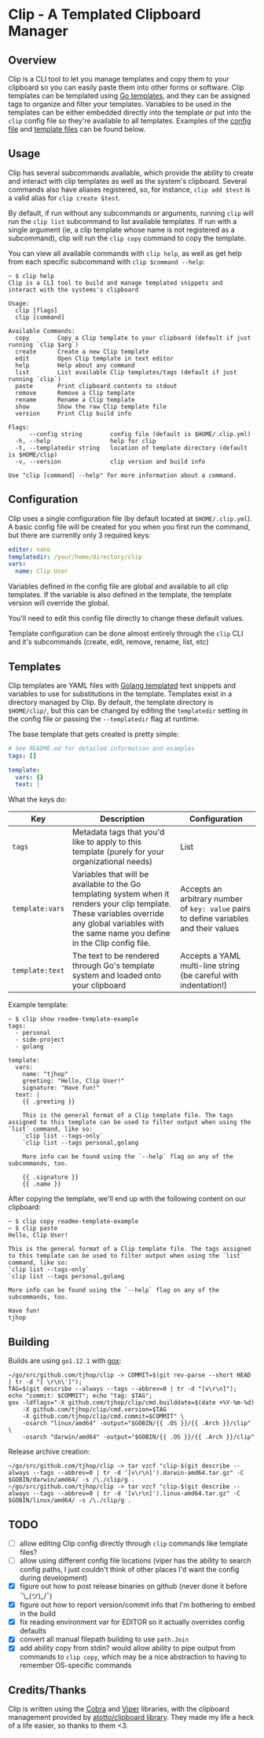 # Clip - A Templated Clipboard Manager

## Overview
Clip is a CLI tool to let you manage templates and copy them to your clipboard so you can easily paste them into other forms or software. Clip templates can be templated using [Go templates](https://golang.org/pkg/text/template/), and they can be assigned tags to organize and filter your templates. Variables to be used in the templates can be either embedded directly into the template or put into the `clip` config file so they're available to all templates. Examples of the [config file](#Configuration) and [template files](#Templates) can be found below.

## Usage
Clip has several subcommands available, which provide the ability to create and interact with clip templates as well as the system's clipboard. Several commands also have aliases registered, so, for instance, `clip add $test` is a valid alias for `clip create $test`.

By default, if run without any subcommands or arguments, running `clip` will run the `clip list` subcommand to list available templates. If run with a single argument (ie, a clip template whose name is not registered as a subcommand), clip will run the `clip copy` command to copy the template.

You can view all available commands with `clip help`, as well as get help from each specific subcommand with `clip $command --help`:
```shell
~ $ clip help
Clip is a CLI tool to build and manage templated snippets and
interact with the systems's clipboard

Usage:
  clip [flags]
  clip [command]

Available Commands:
  copy        Copy a Clip template to your clipboard (default if just running `clip $arg`)
  create      Create a new Clip template
  edit        Open Clip template in text editor
  help        Help about any command
  list        List available Clip templates/tags (default if just running `clip`)
  paste       Print clipboard contents to stdout
  remove      Remove a Clip template
  rename      Rename a Clip template
  show        Show the raw Clip template file
  version     Print Clip build info

Flags:
      --config string        config file (default is $HOME/.clip.yml)
  -h, --help                 help for clip
  -t, --templatedir string   location of template directory (default is $HOME/clip)
  -v, --version              clip version and build info

Use "clip [command] --help" for more information about a command.
```

## Configuration
Clip uses a single configuration file (by default located at `$HOME/.clip.yml`). A basic config file will be created for you when you first run the command, but there are currently only 3 required keys:
```yml
editor: nano
templatedir: /your/home/directory/clip
vars:
  name: Clip User
```
Variables defined in the config file are global and available to all clip templates. If the variable is also defined in the template, the template version will override the global.

You'll need to edit this config file directly to change these default values.

Template configuration can be done almost entirely through the `clip` CLI and it's subcommands (create, edit, remove, rename, list, etc)

## Templates
Clip templates are YAML files with [Golang templated](https://golang.org/pkg/text/template/) text snippets and variables to use for substitutions in the template. Templates exist in a directory managed by Clip. By default, the template directory is `$HOME/clip/`, but this can be changed by editing the `templatedir` setting in the config file or passing the `--templatedir` flag at runtime.

The base template that gets created is pretty simple:
```yml
# See README.md for detailed information and examples
tags: []

template:
  vars: {}
  text: |
```
What the keys do:

| Key | Description | Configuration |
| --- | ----------- | ------------- |
| `tags` | Metadata tags that you'd like to apply to this template (purely for your organizational needs) | List |
| `template:vars` | Variables that will be available to the Go templating system when it renders your clip template. These variables override any global variables with the same name you define in the Clip config file. | Accepts an arbitrary number of `key: value` pairs to define variables and their values |
| `template:text` | The text to be rendered through Go's template system and loaded onto your clipboard | Accepts a YAML multi-line string (be careful with indentation!) |

Example template:
```shell
~ $ clip show readme-template-example
tags:
  - personal
  - side-project
  - golang

template:
  vars:
    name: "tjhop"
    greeting: "Hello, Clip User!"
    signature: "Have fun!"
  text: |
    {{ .greeting }}

    This is the general format of a Clip template file. The tags assigned to this template can be used to filter output when using the `list` command, like so:
    `clip list --tags-only`
    `clip list --tags personal,golang

    More info can be found using the `--help` flag on any of the subcommands, too.

    {{ .signature }}
    {{ .name }}
```

After copying the template, we'll end up with the following content on our clipboard:
```shell
~ $ clip copy readme-template-example
~ $ clip paste
Hello, Clip User!

This is the general format of a Clip template file. The tags assigned to this template can be used to filter output when using the `list` command, like so:
`clip list --tags-only`
`clip list --tags personal,golang

More info can be found using the `--help` flag on any of the subcommands, too.

Have fun!
tjhop
```

## Building
Builds are using `go1.12.1` with [gox](https://github.com/mitchellh/gox):

```shell
~/go/src/github.com/tjhop/clip -> COMMIT=$(git rev-parse --short HEAD | tr -d "[ \r\n\']");
TAG=$(git describe --always --tags --abbrev=0 | tr -d "[v\r\n]");
echo "commit: $COMMIT"; echo "tag: $TAG";
gox -ldflags="-X github.com/tjhop/clip/cmd.builddate=$(date +%Y-%m-%d)
    -X github.com/tjhop/clip/cmd.version=$TAG
    -X github.com/tjhop/clip/cmd.commit=$COMMIT" \
    -osarch "linux/amd64" -output="$GOBIN/{{ .OS }}/{{ .Arch }}/clip" \
    -osarch "darwin/amd64" -output="$GOBIN/{{ .OS }}/{{ .Arch }}/clip"
```

Release archive creation:
```shell
~/go/src/github.com/tjhop/clip -> tar vzcf "clip-$(git describe --always --tags --abbrev=0 | tr -d '[v\r\n]').darwin-amd64.tar.gz" -C $GOBIN/darwin/amd64/ -s /\./clip/g .
~/go/src/github.com/tjhop/clip -> tar vzcf "clip-$(git describe --always --tags --abbrev=0 | tr -d '[v\r\n]').linux-amd64.tar.gz" -C $GOBIN/linux/amd64/ -s /\./clip/g .
```

## TODO
- [ ] allow editing Clip config directly through `clip` commands like template files?
- [ ] allow using different config file locations (viper has the ability to search config paths, I just couldn't think of other places I'd want the config during development)
- [X] figure out how to post release binaries on github (never done it before ¯\\\_(ツ)_/¯)
- [X] figure out how to report version/commit info that I'm bothering to embed in the build
- [X] fix reading environment var for EDITOR so it actually overrides config defaults
- [X] convert all manual filepath building to use `path.Join`
- [X] add ability copy from stdin? would allow ability to pipe output from commands to `clip copy`, which may be a nice abstraction to having to remember OS-specific commands

## Credits/Thanks
Clip is written using the [Cobra](https://github.com/spf13/cobra) and [Viper](https://github.com/spf13/viper) libraries, with the clipboard management provided by [atotto/clipboard library](https://github.com/atotto/clipboard). They made my life a heck of a life easier, so thanks to them <3.
